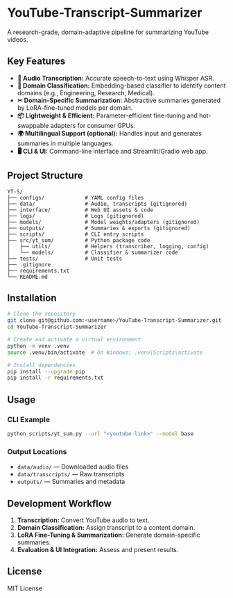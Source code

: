 # YouTube-Transcript-Summarizer

A research-grade, domain-adaptive pipeline for summarizing YouTube videos.

## Key Features

- **🎤 Audio Transcription:** Accurate speech-to-text using Whisper ASR.
- **🧠 Domain Classification:** Embedding-based classifier to identify content domains (e.g., Engineering, Research, Medical).
- **✂ Domain-Specific Summarization:** Abstractive summaries generated by LoRA-fine-tuned models per domain.
- **📦 Lightweight & Efficient:** Parameter-efficient fine-tuning and hot-swappable adapters for consumer GPUs.
- **🌍 Multilingual Support (optional):** Handles input and generates summaries in multiple languages.
- **🖥 CLI & UI:** Command-line interface and Streamlit/Gradio web app.

## Project Structure

```
YT-S/
├── configs/             # YAML config files
├── data/                # Audio, transcripts (gitignored)
├── interface/           # Web UI assets & code
├── logs/                # Logs (gitignored)
├── models/              # Model weights/adapters (gitignored)
├── outputs/             # Summaries & exports (gitignored)
├── scripts/             # CLI entry scripts
├── src/yt_sum/          # Python package code
│   ├── utils/           # Helpers (transcriber, logging, config)
│   └── models/          # Classifier & summarizer code
├── tests/               # Unit tests
├── .gitignore
├── requirements.txt
└── README.md
```

## Installation

```bash
# Clone the repository
git clone git@github.com:<username>/YouTube-Transcript-Summarizer.git
cd YouTube-Transcript-Summarizer

# Create and activate a virtual environment
python -m venv .venv
source .venv/bin/activate  # On Windows: .venv\Scripts\activate

# Install dependencies
pip install --upgrade pip
pip install -r requirements.txt
```

## Usage

### CLI Example

```bash
python scripts/yt_sum.py --url "<youtube-link>" --model base
```

### Output Locations

- `data/audio/` — Downloaded audio files
- `data/transcripts/` — Raw transcripts
- `outputs/` — Summaries and metadata

## Development Workflow

1. **Transcription:** Convert YouTube audio to text.
2. **Domain Classification:** Assign transcript to a content domain.
3. **LoRA Fine-Tuning & Summarization:** Generate domain-specific summaries.
4. **Evaluation & UI Integration:** Assess and present results.

## License

MIT License

